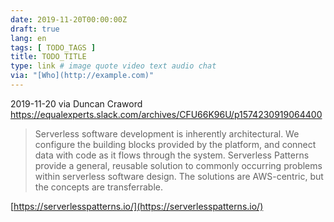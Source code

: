 ```yaml
---
date: 2019-11-20T00:00:00Z
draft: true
lang: en
tags: [ TODO_TAGS ]
title: TODO_TITLE
type: link # image quote video text audio chat
via: "[Who](http://example.com)"
---
```



2019-11-20 via Duncan Craword
https://equalexperts.slack.com/archives/CFU66K96U/p1574230919064400

> Serverless software development is inherently architectural. We configure the building blocks provided by the platform, and connect data with code as it flows through the system. Serverless Patterns provide a general, reusable solution to commonly occurring problems within serverless software design. The solutions are AWS-centric, but the concepts are transferrable.

[https://serverlesspatterns.io/](https://serverlesspatterns.io/)

